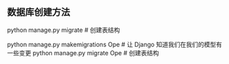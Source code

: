 ## 数据库创建方法

python manage.py migrate   # 创建表结构

python manage.py makemigrations Ope  # 让 Django 知道我们在我们的模型有一些变更
python manage.py migrate Ope   # 创建表结构